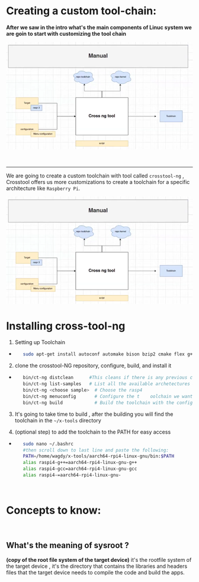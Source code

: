# Creating a custom tool-chain:
**After we saw in the intro what's the main components of Linuc system we are goin to start with customizing the tool chain**

![alt text](Assets/image.png)







<br>

---
We are going to create a custom toolchain with tool called `crosstool-ng` , Crosstool offers us more customizations to create a toolchain for a specific architecture like `Raspberry Pi`.

![alt text](./Assets/image.png)




# Installing cross-tool-ng

1. Setting up Toolchain 
-    ```bash
        sudo apt-get install autoconf automake bison bzip2 cmake flex g++ gawk gcc gettext git gperf help2man libncurses5-dev libstdc++6 libtool libtool-bin make patch python3-dev rsync texinfo unzip wget xz-utils

     ```

2. clone the crosstool-NG repository, configure, build, and install it
-    ```bash
        bin/ct-ng distclean      #This cleans if there is any previous configurations file (.conf)
        bin/ct-ng list-samples   # List all the available archetectures and toolchains supported , we are going to choose the rasp4
        bin/ct-ng <choose sample>  # Choose the rasp4
        bin/ct-ng menuconfig       # Configure the t    oolchain we want, it will open a menu to choose the OS and C complier and kernel version and more 
        bin/ct-ng build            # Build the toolchain with the configurations , it will take some time
     ```

3. It's going to take time to build , after the building you will find the toolchain in the `~/x-tools` directory     


4. (optional step) to add the toolchain to the PATH for easy access
-    ```bash
        sudo nano ~/.bashrc
        #then scroll down to last line and paste the following:
        PATH=/home/wagdy/x-tools/aarch64-rpi4-linux-gnu/bin:$PATH
        alias raspi4-g++=aarch64-rpi4-linux-gnu-g++
        alias raspi4-gcc=aarch64-rpi4-linux-gnu-gcc
        alias raspi4-=aarch64-rpi4-linux-gnu-
     ```

<br>


# Concepts to know:


<br>
 
## What's the meaning of sysroot ?
**(copy of the root file system of the target device)**
it's the rootfile system of the target device , it's the directory that contains the libraries and headers files that the target device needs to compile the code and build the apps.



<br>




        